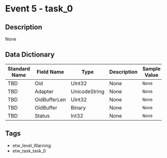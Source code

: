 # Event 5 - task_0

## Description
None

## Data Dictionary
|Standard Name|Field Name|Type|Description|Sample Value|
|---|---|---|---|---|
|TBD|Oid|UInt32|None|`None`|
|TBD|Adapter|UnicodeString|None|`None`|
|TBD|OidBufferLen|UInt32|None|`None`|
|TBD|OidBuffer|Binary|None|`None`|
|TBD|Status|Int32|None|`None`|

## Tags
* etw_level_Warning
* etw_task_task_0